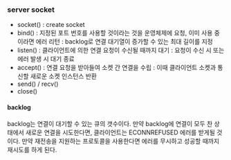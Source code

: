 ### server socket

- socket() : create socket
- bind()   : 지정된 포트 번호를 사용할 것이라는 것을 운영체제에 요청, 이미 사용 중이라면 에러 리턴
           : backlog로 연결 대기열이 증가할 수 있는 최대 길이를 지정
- listen() : 클라이언트에 의한 연결 요청이 수신될 때까지 대기
           : 요청이 수신 시 또는 에러 발생 시 대기 종료
- accept() : 연결 요청을 받아들여 소켓 간 연결을 수립
           : 이때 클라이언트 소켓과 통신할 새로운 소켓 인스턴스 반환
- send() / recv()
- close()


#### backlog
backlog는 연결이 대기할 수 있는 큐의 갯수이다. 만약 backlog에 연결이 모두 찬 상태에서 새로운 연결을 시도한다면, 클라이언트는 ECONNREFUSED 에러를 받게될 것이다. 만약 재전송을 지원하는 프로토콜을 사용한다면 에러를 무시하고 성공할 때까지 재시도를 하게 된다.